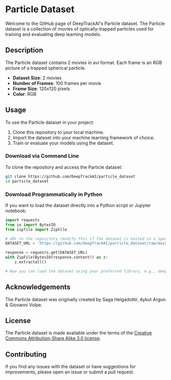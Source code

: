 # Particle Dataset

Welcome to the GitHub page of DeepTrackAI's Particle dataset. The Particle dataset is a collection of movies of optically-trapped particles used for training and evaluating deep learning models.

## Description

The Particle dataset contains 2 movies in avi format. Each frame is an RGB picture of a trapped spherical particle.

- **Dataset Size**: 2 movies
- **Number of Frames**: 100 frames per movie
- **Frame Size**: 120x120 pixels
- **Color**: RGB

## Usage

To use the Particle dataset in your project:

1. Clone this repository to your local machine.
2. Import the dataset into your machine learning framework of choice.
3. Train or evaluate your models using the dataset.

### Download via Command Line

To clone the repository and access the Particle dataset:

```bash
git clone https://github.com/DeepTrackAI/particle_dataset
cd particle_dataset
```

### Download Programmatically in Python

If you want to load the dataset directly into a Python script or Jupyter notebook:

```python
import requests
from io import BytesIO
from zipfile import ZipFile

# URL to the repository (modify this if the dataset is hosted in a specific location or file)
DATASET_URL = 'https://github.com/DeepTrackAI/particle_dataset/raw/main/mnist.zip'

response = requests.get(DATASET_URL)
with ZipFile(BytesIO(response.content)) as z:
    z.extractall()

# Now you can load the dataset using your preferred library, e.g., deeplay, PyTorch, TensorFlow.
```

## Acknowledgements

The Particle dataset was originally created by Saga Helgadottir, Aykut Argun & Giovanni Volpe.

## License

The Particle dataset is made available under the terms of the [Creative Commons Attribution-Share Alike 3.0 license](https://creativecommons.org/licenses/by-sa/3.0/).

## Contributing

If you find any issues with the dataset or have suggestions for improvements, please open an issue or submit a pull request.
